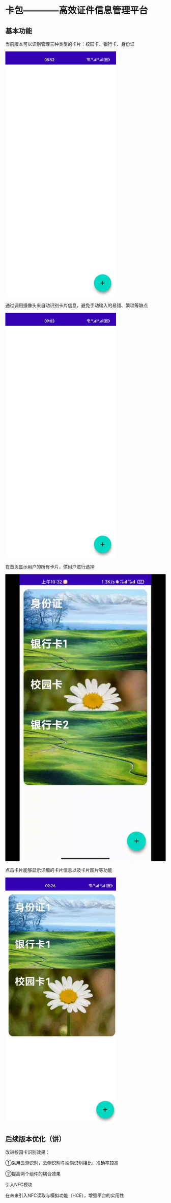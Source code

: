 # 卡包————高效证件信息管理平台

## 基本功能

当前版本可以识别管理三种类型的卡片：校园卡、银行卡、身份证

![image](https://github.com/Cod1ngR1der/ActivityLifeCycle_205801/blob/master/app/src/main/res/drawable/github1.gif)

通过调用摄像头来自动识别卡片信息，避免手动输入的易错、繁琐等缺点

![image](https://github.com/Cod1ngR1der/ActivityLifeCycle_205801/blob/master/app/src/main/res/drawable/github3.gif)

在首页显示用户的所有卡片，供用户进行选择

![image](https://github.com/Cod1ngR1der/ActivityLifeCycle_205801/blob/master/app/src/main/res/drawable/github2.gif)

点击卡片能够显示详细的卡片信息以及卡片图片等功能

![image](https://github.com/Cod1ngR1der/ActivityLifeCycle_205801/blob/master/app/src/main/res/drawable/github4.gif)


## 后续版本优化（饼）
改进校园卡识别效果：

①采用云测识别，云侧识别与端侧识别相比，准确率较高

②提高两个组件的耦合效果

引入NFC模块

在未来引入NFC读取与模拟功能（HCE），增强平台的实用性
